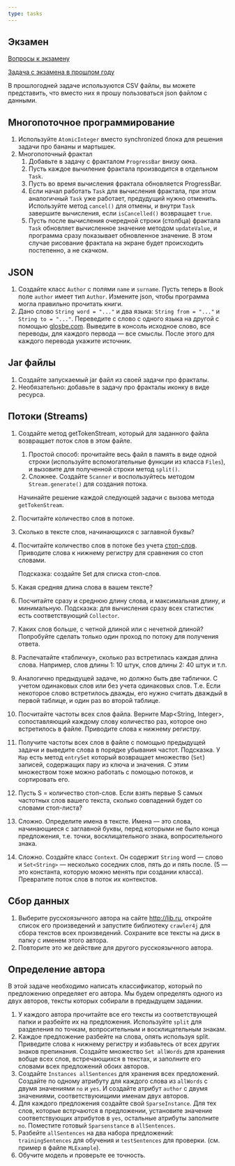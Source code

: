 ```yaml
---
type: tasks
---
```


## Экзамен

[Вопросы к экзамену](https://docs.google.com/document/d/e/2PACX-1vR-I8QpPWCgE68r9tEUn8poOJS9uIHlsJ6azr8Ls7QNIx_ZqZG10x0bJ0Wx36I0TNauLmKqHSEpWfGF/pub)

[Задача с экзамена в прошлом году](https://docs.google.com/document/d/e/2PACX-1vTUs7QlOEg4tR8sv3A6kZkgaI10iml--UeN29IslKyjgxGv0-E5I7GOwVeCVcEQD4o_YdyEdTRWXmcW/pub)

В прошлогодней задаче используются CSV файлы, вы можете представить, что вместо них я прошу пользоваться json файлом с данными.

## Многопоточное программирование

1. Используйте `AtomicInteger` вместо synchronized блока для решения задачи про бананы и мартышек.
1. Многопоточный фрактал
    1. Добавьте в задачу с фракталом `ProgressBar` внизу окна.
    1. Пусть каждое вычиление фрактала производится в отдельном `Task`.
    1. Пусть во время вычисления фрактала обновляется ProgressBar.
    1. Если начал работать `Task` для вычисления фрактала, при этом аналогичный `Task` уже работает, предудущий нужно отменить.
       Используйте метод `cancel()` для отмены, и внутри `Task` завершите вычисления, если `isCancelled()` возвращает `true`.
    1. Пусть после вычисления очередной строки (столбца) фрактала `Task` обновляет вычисленное значение методом `updateValue`,
       и программа сразу показывает обновленное значение. В этом случае рисование фрактала на экране будет происходить постепенно,
       а не скачком.

## JSON

1. Создайте класс `Author` с полями `name` и `surname`. Пусть теперь в Book поле `author` имеет тип `Author`. Измените json, чтобы программа
   могла правильно прочитать книги.
1. Дано слово `String word = "..."` и два языка: `String from = "..."` и `String to = "..."`. Переведите с слово с одного языка
   на другой с помощью [glosbe.com](http://glosbe.com). Выведите в консоль исходное слово, все переводы, для каждого первода — все смыслы.
   После этого для каждого перевода укажите источник.
   
## Jar файлы

1. Создайте запускаемый jar файл из своей задачи про фракталы.
1. Необязательно: добавьте в задачу про фракталы иконку в виде ресурса.

## Потоки (Streams)

1. Создайте метод getTokenStream, который для заданного файла возвращает поток слов в этом файле.
    1. Простой способ: прочитайте весь файл в память в виде одной строки (используйте вспомогательные функции из класса `Files`),
    и вызовите для полученной строки метод `split()`.
    1. Сложнее. Создайте `Scanner` и воспользуйтесь методом `Stream.generate()` для создания потока.
    
    Начинайте решение каждой следующей задачи с вызова метода `getTokenStream`.
1. Посчитайте количество слов в потоке.
1. Сколько в тексте слов, начинающихся с заглавной буквы?
1. Посчитайте количество слов в потоке без учета [стоп-слов](https://raw.githubusercontent.com/stopwords-iso/stopwords-ru/master/stopwords-ru.txt). Приводите слова к нижнему регистру для сравнения со стоп словами.

    Подсказка: создайте Set<String> для списка стоп-слов.
1. Какая средняя длина слова в вашем тексте?
1. Посчитайте сразу и среднюю длину слова, и максимальная длину, и минимальную. Подсказка: для вычисления сразу всех статистик есть соответствующий `Collector`.
1. Каких слов больше, с четной длиной или с нечетной длиной? Попробуйте сделать только один проход по потоку для получения ответа.
1. Распечатайте «табличку», сколько раз встретилась каждая длина слова. Например, слов длины 1: 10 штук, слов длины 2: 40 штук и т.п.
1. Аналогично предыдущей задаче, но должно быть две таблички. С учетом одинаковых слов или без учета одинаковых слов. Т.е. Если некоторое слово встретилось дважды, его нужно считать дваждый в первой таблице, и один раз во второй таблице.
1. Посчитайте частоты всех слов файла. Верните Map<String, Integer>, сопоставляющий каждому слову количество раз, которое оно встретилось в файле. Приводите слова к нижнему регистру.
1. Получите частоты всех слов в файле с помощью предыдущей задачи и выведите слова в порядке убывания частот. Подсказка. У `Map` есть метод `entrySet` который возвращает множество (`Set`) записей, содержащих пару из ключа и значения. С этим множеством тоже можно работать с помощью потоков, и сортировать его.
1. Пусть S = количество стоп-слов. Если взять первые S самых частотных слов вашего текста, сколько совпадений будет со словами стоп-листа?
1. Сложно. Определите имена в тексте. Имена — это слова, начинающиеся с заглавной буквы, перед которыми не было конца предложения, т.е. точки, восклицательного знака, вопросительного знака.
1. Сложно. Создайте класс `Context`. Он содержит `String` word — слово и `Set<String>` — несколько соседних слов, пять до и пять после. (5 — это константа, которую можно менять при создании класса). Превратите поток слов в поток их контекстов.

## Сбор данных

1. Выберите русскоязычного автора на сайте http://lib.ru, откройте список его произведений и запустите библиотеку `crawler4j` для сбора текстов всех произведений. Сохраните все тексты на диск в папку с именем этого автора.
1. Повторите это же действие для другого русскоязычного автора.

## Определение автора

В этой задаче необходимо написать классификатор, который по предложению определяет его автора. Мы будем определять одного из двух авторов, тексты которых собирали в предыдущем задании. 

1. У каждого автора прочитайте все его тексты из соответствующей папки и разбейте их на предложения. Используйте `split` для разделения по точкам, вопросительным и восклицательным знакам.
1. Каждое предложение разбейте на слова, опять используя split. Приведите слова к нижнему регистру и избавьтесь от всех других знаков препинания. Создайте множество `Set allWords` для хранения вобще всех слов, встречающихся в текстах, и заполните его словами всех предложений обоих авторов.
1. Создайте `Instances allSentences` для хранения всех предложений. Создайте по одному атрибуту для каждого слова из `allWords` с двумя значениями `no` и `yes`. И создайте атрибут `author` с двумя значениями, соответствуюищими именам двух авторов.
1. Для каждого предложения создайте свой `SparseInstance`. Для тех слов, которые встрчаются в предложении, установите значение соответствующих атрибутов в `yes`, остальные атрибуты заполните `no`.  Поместите готовый `Sparsenstance` в `allSentences`.
1. Разбейте `allSentences` на два набора предложений: `trainingSentences` для обучения и `testSentences` для проверки. (см. пример в файле `MLExample`).
1. Обучите модель и проверьте ее точность.

